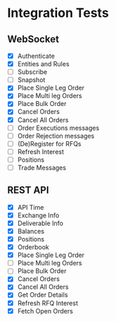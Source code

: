 # Integration Tests

## WebSocket

- [x] Authenticate
- [x] Entities and Rules
- [ ] Subscribe
- [ ] Snapshot
- [x] Place Single Leg Order
- [x] Place Multi leg Orders
- [x] Place Bulk Order
- [x] Cancel Orders
- [x] Cancel All Orders
- [ ] Order Executions messages
- [ ] Order Rejection messages
- [ ] (De)Register for RFQs
- [ ] Refresh Interest
- [ ] Positions
- [ ] Trade Messages

## REST API

- [x] API Time
- [x] Exchange Info
- [x] Deliverable Info
- [x] Balances
- [x] Positions
- [x] Orderbook
- [x] Place Single Leg Order
- [ ] Place Multi leg Orders
- [ ] Place Bulk Order
- [x] Cancel Orders
- [x] Cancel All Orders
- [x] Get Order Details
- [x] Refresh RFQ Interest
- [x] Fetch Open Orders
